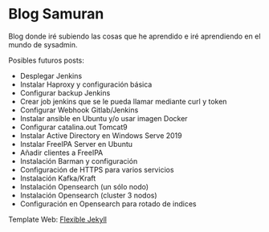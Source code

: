 # Blog Samuran

Blog donde iré subiendo las cosas que he aprendido e iré aprendiendo en el mundo de sysadmin.

Posibles futuros posts:
- Desplegar Jenkins
- Instalar Haproxy y configuración básica
- Configurar backup Jenkins
- Crear job jenkins que se le pueda llamar mediante curl y token
- Configurar Webhook Gitlab/Jenkins
- Instalar ansible en Ubuntu y/o usar imagen Docker
- Configurar catalina.out Tomcat9
- Instalar Active Directory en Windows Serve 2019
- Instalar FreeIPA Server en Ubuntu
- Añadir clientes a FreeIPA
- Instalación Barman y configuración
- Configuración de HTTPS para varios servicios
- Instalación Kafka/Kraft
- Instalación Opensearch (un sólo nodo)
- Instalación Opensearch (cluster 3 nodos)
- Configuración en Opensearch para rotado de indices


Template Web: [Flexible Jekyll](https://github.com/artemsheludko/flexible-jekyll)
